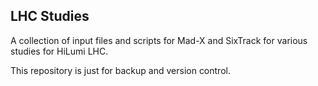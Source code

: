 ## LHC Studies

A collection of input files and scripts for Mad-X and SixTrack for various studies for HiLumi LHC.

This repository is just for backup and version control.
